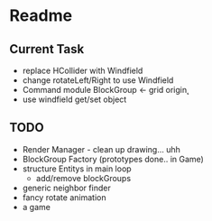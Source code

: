 # Readme

## Current Task
* replace HCollider with Windfield
* change rotateLeft/Right to use Windfield
* Command module BlockGroup <- grid origin˛
* use windfield get/set object
## TODO
* Render Manager - clean up drawing... uhh
* BlockGroup Factory (prototypes done.. in Game)
* structure Entitys in main loop
  * add/remove blockGroups
* generic neighbor finder
* fancy rotate animation
* a game
